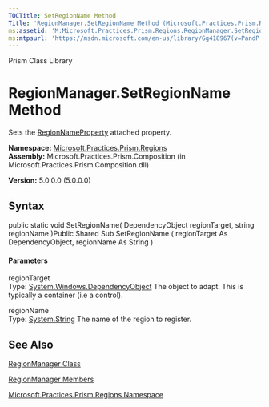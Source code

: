 ```yaml
---
TOCTitle: SetRegionName Method
Title: 'RegionManager.SetRegionName Method (Microsoft.Practices.Prism.Regions)'
ms:assetid: 'M:Microsoft.Practices.Prism.Regions.RegionManager.SetRegionName(System.Windows.DependencyObject,System.String)'
ms:mtpsurl: 'https://msdn.microsoft.com/en-us/library/Gg418967(v=PandP.50)'
---
```


Prism Class Library

RegionManager.SetRegionName Method
======================================

Sets the [RegionNameProperty](https://msdn.microsoft.com/f:microsoft.practices.prism.regions.regionmanager.regionnameproperty) attached property.

**Namespace:** [Microsoft.Practices.Prism.Regions](https://msdn.microsoft.com/n:microsoft.practices.prism.regions)
**Assembly:** Microsoft.Practices.Prism.Composition (in Microsoft.Practices.Prism.Composition.dll)

**Version:** 5.0.0.0 (5.0.0.0)

## Syntax


<span id="syntaxToggle"></span>public static void SetRegionName( DependencyObject regionTarget, string regionName )Public Shared Sub SetRegionName ( regionTarget As DependencyObject, regionName As String )
#### Parameters

regionTarget  
Type: [System.Windows.DependencyObject](http://msdn2.microsoft.com/en-us/library/ms589309)
The object to adapt. This is typically a container (i.e a control).

regionName  
Type: [System.String](http://msdn2.microsoft.com/en-us/library/s1wwdcbf)
The name of the region to register.

See Also
--------


[RegionManager Class](https://msdn.microsoft.com/t:microsoft.practices.prism.regions.regionmanager)

[RegionManager Members](https://msdn.microsoft.com/allmembers.t:microsoft.practices.prism.regions.regionmanager)

[Microsoft.Practices.Prism.Regions Namespace](https://msdn.microsoft.com/n:microsoft.practices.prism.regions)
